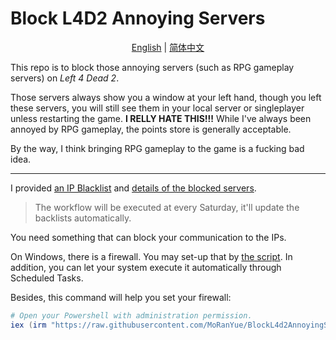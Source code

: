 # Block L4D2 Annoying Servers

<div align="center">

<u>English</u> | [简体中文](README_ZHCN.md)

</div>

This repo is to block those annoying servers (such as RPG gameplay servers) on *Left 4 Dead 2*.

Those servers always show you a window at your left hand, though you left these servers, you will still see them in your local server or singleplayer unless restarting the game. **I RELLY HATE THIS!!!**
While I've always been annoyed by RPG gameplay, the points store is generally acceptable.

By the way, I think bringing RPG gameplay to the game is a fucking bad idea.

---

I provided [an IP Blacklist](ipblacklist.txt) and [details of the blocked servers](blocked_servers_details.json).

> The workflow will be executed at every Saturday, it'll update the backlists automatically.

You need something that can block your communication to the IPs.

On Windows, there is a firewall. You may set-up that by [the script](scripts/setup_firewall.ps1). In addition, you can let your system execute it automatically through Scheduled Tasks.

Besides, this command will help you set your firewall:

```powershell
# Open your Powershell with administration permission.
iex (irm "https://raw.githubusercontent.com/MoRanYue/BlockL4d2AnnoyingServer/refs/heads/main/scripts/setup_firewall.ps1")
```
